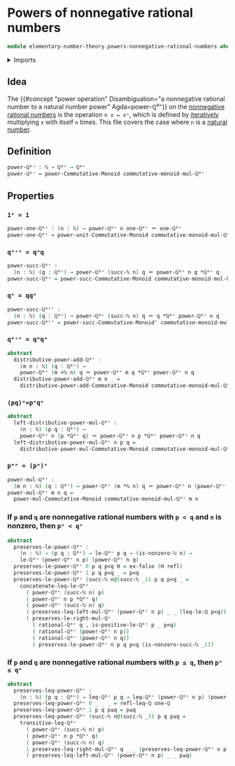 # Powers of nonnegative rational numbers

```agda
module elementary-number-theory.powers-nonnegative-rational-numbers where
```

<details><summary>Imports</summary>

```agda
open import elementary-number-theory.addition-natural-numbers
open import elementary-number-theory.inequalities-positive-and-negative-rational-numbers
open import elementary-number-theory.inequality-nonnegative-rational-numbers
open import elementary-number-theory.inequality-rational-numbers
open import elementary-number-theory.multiplication-natural-numbers
open import elementary-number-theory.multiplication-nonnegative-rational-numbers
open import elementary-number-theory.multiplication-positive-rational-numbers
open import elementary-number-theory.multiplicative-monoid-of-nonnegative-rational-numbers
open import elementary-number-theory.natural-numbers
open import elementary-number-theory.nonnegative-rational-numbers
open import elementary-number-theory.positive-and-negative-rational-numbers
open import elementary-number-theory.rational-numbers
open import elementary-number-theory.strict-inequality-nonnegative-rational-numbers
open import elementary-number-theory.strict-inequality-rational-numbers

open import foundation.dependent-pair-types
open import foundation.empty-types
open import foundation.identity-types

open import group-theory.powers-of-elements-commutative-monoids
open import group-theory.powers-of-elements-monoids
```

</details>

## Idea

The
{{#concept "power operation" Disambiguation="a nonnegative rational number to a natural number power" Agda=power-ℚ⁰⁺}}
on the [nonnegative](elementary-number-theory.nonnegative-rational-numbers.md)
[rational numbers](elementary-number-theory.rational-numbers.md) is the
operation `n x ↦ xⁿ`, which is defined by
[iteratively](foundation.iterating-functions.md) multiplying `x` with itself `n`
times. This file covers the case where `n` is a
[natural number](elementary-number-theory.natural-numbers.md).

## Definition

```agda
power-ℚ⁰⁺ : ℕ → ℚ⁰⁺ → ℚ⁰⁺
power-ℚ⁰⁺ = power-Commutative-Monoid commutative-monoid-mul-ℚ⁰⁺
```

## Properties

### `1ⁿ = 1`

```agda
power-one-ℚ⁰⁺ : (n : ℕ) → power-ℚ⁰⁺ n one-ℚ⁰⁺ ＝ one-ℚ⁰⁺
power-one-ℚ⁰⁺ = power-unit-Commutative-Monoid commutative-monoid-mul-ℚ⁰⁺
```

### `qⁿ⁺¹ = qⁿq`

```agda
power-succ-ℚ⁰⁺ :
  (n : ℕ) (q : ℚ⁰⁺) → power-ℚ⁰⁺ (succ-ℕ n) q ＝ power-ℚ⁰⁺ n q *ℚ⁰⁺ q
power-succ-ℚ⁰⁺ = power-succ-Commutative-Monoid commutative-monoid-mul-ℚ⁰⁺
```

### `qⁿ = qqⁿ`

```agda
power-succ-ℚ⁰⁺' :
  (n : ℕ) (q : ℚ⁰⁺) → power-ℚ⁰⁺ (succ-ℕ n) q ＝ q *ℚ⁰⁺ power-ℚ⁰⁺ n q
power-succ-ℚ⁰⁺' = power-succ-Commutative-Monoid' commutative-monoid-mul-ℚ⁰⁺
```

### `qᵐ⁺ⁿ = qᵐqⁿ`

```agda
abstract
  distributive-power-add-ℚ⁰⁺ :
    (m n : ℕ) (q : ℚ⁰⁺) →
    power-ℚ⁰⁺ (m +ℕ n) q ＝ power-ℚ⁰⁺ m q *ℚ⁰⁺ power-ℚ⁰⁺ n q
  distributive-power-add-ℚ⁰⁺ m n _ =
    distributive-power-add-Commutative-Monoid commutative-monoid-mul-ℚ⁰⁺ m n
```

### `(pq)ⁿ=pⁿqⁿ`

```agda
abstract
  left-distributive-power-mul-ℚ⁰⁺ :
    (n : ℕ) (p q : ℚ⁰⁺) →
    power-ℚ⁰⁺ n (p *ℚ⁰⁺ q) ＝ power-ℚ⁰⁺ n p *ℚ⁰⁺ power-ℚ⁰⁺ n q
  left-distributive-power-mul-ℚ⁰⁺ n p q =
    distributive-power-mul-Commutative-Monoid commutative-monoid-mul-ℚ⁰⁺ n
```

### `pᵐⁿ = (pᵐ)ⁿ`

```agda
power-mul-ℚ⁰⁺ :
  (m n : ℕ) (q : ℚ⁰⁺) → power-ℚ⁰⁺ (m *ℕ n) q ＝ power-ℚ⁰⁺ n (power-ℚ⁰⁺ m q)
power-mul-ℚ⁰⁺ m n q =
  power-mul-Commutative-Monoid commutative-monoid-mul-ℚ⁰⁺ m n
```

### If `p` and `q` are nonnegative rational numbers with `p < q` and `n` is nonzero, then `pⁿ < qⁿ`

```agda
abstract
  preserves-le-power-ℚ⁰⁺ :
    (n : ℕ) → (p q : ℚ⁰⁺) → le-ℚ⁰⁺ p q → (is-nonzero-ℕ n) →
    le-ℚ⁰⁺ (power-ℚ⁰⁺ n p) (power-ℚ⁰⁺ n q)
  preserves-le-power-ℚ⁰⁺ 0 p q p<q H = ex-falso (H refl)
  preserves-le-power-ℚ⁰⁺ 1 p q p<q _ = p<q
  preserves-le-power-ℚ⁰⁺ (succ-ℕ n@(succ-ℕ _)) p q p<q _ =
    concatenate-leq-le-ℚ⁰⁺
      ( power-ℚ⁰⁺ (succ-ℕ n) p)
      ( power-ℚ⁰⁺ n p *ℚ⁰⁺ q)
      ( power-ℚ⁰⁺ (succ-ℕ n) q)
      ( preserves-leq-left-mul-ℚ⁰⁺ (power-ℚ⁰⁺ n p) _ _ (leq-le-ℚ p<q))
      ( preserves-le-right-mul-ℚ⁺
        ( rational-ℚ⁰⁺ q , is-positive-le-ℚ⁰⁺ p _ p<q)
        ( rational-ℚ⁰⁺ (power-ℚ⁰⁺ n p))
        ( rational-ℚ⁰⁺ (power-ℚ⁰⁺ n q))
        ( preserves-le-power-ℚ⁰⁺ n p q p<q (is-nonzero-succ-ℕ _)))
```

### If `p` and `q` are nonnegative rational numbers with `p ≤ q`, then `pⁿ ≤ qⁿ`

```agda
abstract
  preserves-leq-power-ℚ⁰⁺ :
    (n : ℕ) (p q : ℚ⁰⁺) → leq-ℚ⁰⁺ p q → leq-ℚ⁰⁺ (power-ℚ⁰⁺ n p) (power-ℚ⁰⁺ n q)
  preserves-leq-power-ℚ⁰⁺ 0 _ _ _ = refl-leq-ℚ one-ℚ
  preserves-leq-power-ℚ⁰⁺ 1 p q p≤q = p≤q
  preserves-leq-power-ℚ⁰⁺ (succ-ℕ n@(succ-ℕ _)) p q p≤q =
    transitive-leq-ℚ⁰⁺
      ( power-ℚ⁰⁺ (succ-ℕ n) p)
      ( power-ℚ⁰⁺ n p *ℚ⁰⁺ q)
      ( power-ℚ⁰⁺ (succ-ℕ n) q)
      ( preserves-leq-right-mul-ℚ⁰⁺ q _ _ (preserves-leq-power-ℚ⁰⁺ n p q p≤q))
      ( preserves-leq-left-mul-ℚ⁰⁺ (power-ℚ⁰⁺ n p) _ _ p≤q)
```
